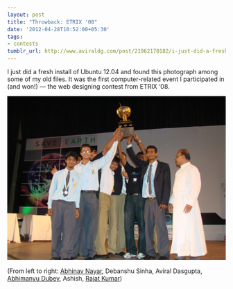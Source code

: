 ```yaml
---
layout: post
title: "Throwback: ETRIX '08"
date: '2012-04-28T10:52:00+05:30'
tags:
- contests
tumblr_url: http://www.aviraldg.com/post/21962170182/i-just-did-a-fresh-install-of-ubuntu-1204-and
---
```

I just did a fresh install of Ubuntu 12.04 and found this photograph among some of my old files. It was the first computer-related event I participated in (and won!) — the web designing contest from ETRIX ‘08.

![ETRIX 2008](/tumblr_files/tumblr_m36c9uU5wl1qbmgivo1_1280.jpg)

(From left to right: [Abhinav Nayar](https://www.linkedin.com/in/anayar), Debanshu Sinha, Aviral Dasgupta, [Abhimanyu Dubey](http://web.mit.edu/dubeya/www/), Ashish, [Rajat Kumar](https://twitter.com/veryRajat))
